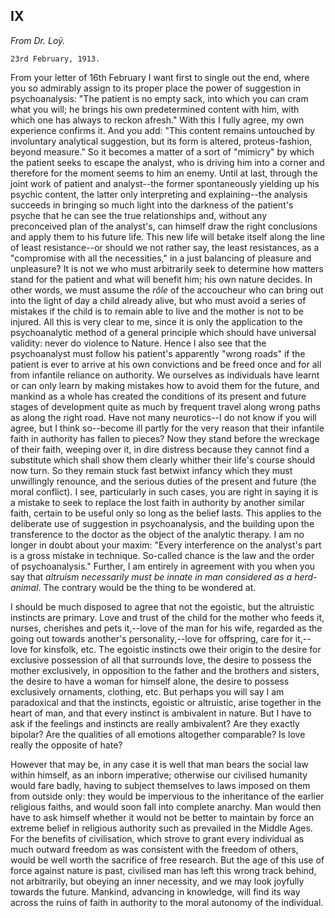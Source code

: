 ## IX

_From Dr. Loÿ._

    23rd February, 1913.

From your letter of 16th February I want first to single out the
end, where you so admirably assign to its proper place the power of
suggestion in psychoanalysis: "The patient is no empty sack, into which
you can cram what you will; he brings his own predetermined content
with him, with which one has always to reckon afresh." With this I
fully agree, my own experience confirms it. And you add: "This content
remains untouched by involuntary analytical suggestion, but its form is
altered, proteus-fashion, beyond measure." So it becomes a matter of
a sort of "mimicry" by which the patient seeks to escape the analyst,
who is driving him into a corner and therefore for the moment seems
to him an enemy. Until at last, through the joint work of patient and
analyst--the former spontaneously yielding up his psychic content,
the latter only interpreting and explaining--the analysis succeeds in
bringing so much light into the darkness of the patient's psyche that
he can see the true relationships and, without any preconceived plan of
the analyst's, can himself draw the right conclusions and apply them
to his future life. This new life will betake itself along the line of
least resistance--or should we not rather say, the least resistances,
as a "compromise with all the necessities," in a just balancing of
pleasure and unpleasure? It is not we who must arbitrarily seek to
determine how matters stand for the patient and what will benefit him;
his own nature decides. In other words, we must assume the _rôle_ of
the accoucheur who can bring out into the light of day a child already
alive, but who must avoid a series of mistakes if the child is to remain
able to live and the mother is not to be injured. All this is very
clear to me, since it is only the application to the psychoanalytic
method of a general principle which should have universal validity:
never do violence to Nature. Hence I also see that the psychoanalyst
must follow his patient's apparently "wrong roads" if the patient is
ever to arrive at his own convictions and be freed once and for all
from infantile reliance on authority. We ourselves as individuals have
learnt or can only learn by making mistakes how to avoid them for the
future, and mankind as a whole has created the conditions of its present
and future stages of development quite as much by frequent travel along
wrong paths as along the right road. Have not many neurotics--I do not
know if you will agree, but I think so--become ill partly for the very
reason that their infantile faith in authority has fallen to pieces?
Now they stand before the wreckage of their faith, weeping over it, in
dire distress because they cannot find a substitute which shall show
them clearly whither their life's course should now turn. So they remain
stuck fast betwixt infancy which they must unwillingly renounce, and the
serious duties of the present and future (the moral conflict). I see,
particularly in such cases, you are right in saying it is a mistake to
seek to replace the lost faith in authority by another similar faith,
certain to be useful only so long as the belief lasts. This applies to
the deliberate use of suggestion in psychoanalysis, and the building
upon the transference to the doctor as the object of the analytic
therapy. I am no longer in doubt about your maxim: "Every interference
on the analyst's part is a gross mistake in technique. So-called chance
is the law and the order of psychoanalysis." Further, I am entirely
in agreement with you when you say that _altruism necessarily must be
innate in man considered as a herd-animal_. The contrary would be the
thing to be wondered at.

I should be much disposed to agree that not the egoistic, but the
altruistic instincts are primary. Love and trust of the child for the
mother who feeds it, nurses, cherishes and pets it,--love of the man for
his wife, regarded as the going out towards another's personality,--love
for offspring, care for it,--love for kinsfolk, etc. The egoistic
instincts owe their origin to the desire for exclusive possession of
all that surrounds love, the desire to possess the mother exclusively,
in opposition to the father and the brothers and sisters, the desire
to have a woman for himself alone, the desire to possess exclusively
ornaments, clothing, etc. But perhaps you will say I am paradoxical
and that the instincts, egoistic or altruistic, arise together in the
heart of man, and that every instinct is ambivalent in nature. But I
have to ask if the feelings and instincts are really ambivalent? Are
they exactly bipolar? Are the qualities of all emotions altogether
comparable? Is love really the opposite of hate?

However that may be, in any case it is well that man bears the social
law within himself, as an inborn imperative; otherwise our civilised
humanity would fare badly, having to subject themselves to laws imposed
on them from outside only: they would be impervious to the inheritance
of the earlier religious faiths, and would soon fall into complete
anarchy. Man would then have to ask himself whether it would not be
better to maintain by force an extreme belief in religious authority
such as prevailed in the Middle Ages. For the benefits of civilisation,
which strove to grant every individual as much outward freedom as was
consistent with the freedom of others, would be well worth the sacrifice
of free research. But the age of this use of force against nature is
past, civilised man has left this wrong track behind, not arbitrarily,
but obeying an inner necessity, and we may look joyfully towards the
future. Mankind, advancing in knowledge, will find its way across the
ruins of faith in authority to the moral autonomy of the individual.


